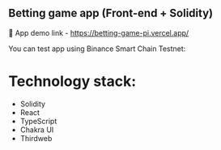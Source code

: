 ## Betting game app (Front-end + Solidity)

🚀 App demo link - https://betting-game-pi.vercel.app/

You can test app using Binance Smart Chain Testnet:

# Technology stack:
  * Solidity
  * React
  * TypeScript
  * Chakra UI
  * Thirdweb
